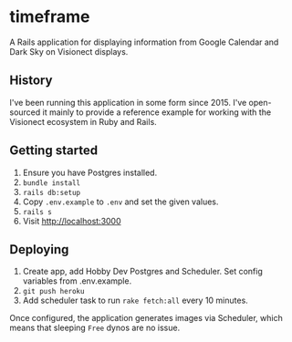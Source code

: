 # timeframe

A Rails application for displaying information from Google Calendar and Dark Sky on Visionect displays.

## History

I've been running this application in some form since 2015. I've open-sourced it mainly to provide a reference example for working with the Visionect ecosystem in Ruby and Rails.

## Getting started

1) Ensure you have Postgres installed.
1) `bundle install`
1) `rails db:setup`
1) Copy `.env.example` to `.env` and set the given values.
1) `rails s`
1) Visit [http://localhost:3000](http://localhost:3000)

## Deploying

1) Create app, add Hobby Dev Postgres and Scheduler. Set config variables from .env.example.
2) `git push heroku`
3) Add scheduler task to run `rake fetch:all` every 10 minutes.

Once configured, the application generates images via Scheduler, which means that sleeping `Free` dynos are no issue.
